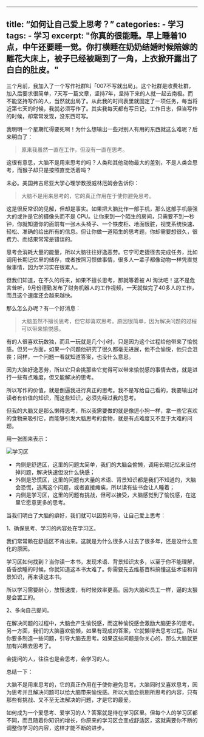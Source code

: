 ---- 
title: “如何让自己爱上思考？”
categories:
	- 学习
tags:
	- 学习
excerpt: "你真的很能睡。早上睡着10点，中午还要睡一觉。你打横睡在奶奶结婚时候陪嫁的雕花大床上，被子已经被踢到了一角，上衣掀开露出了白白的肚皮。"
---- 

三个月前，我加入了一个写作社群叫「007不写就出局」。这个社群是收费社群，加入后要求很简单，7天写一篇文章，坚持7年，坚持下来的人就一起去南极。而不能坚持写作的人，当然就出局了。从此我的时间表里就固定了一项任务，每当将近第七天的时候，我就必须写作了。其实我每天都有写日记，工作日志，但当写作的时候，却常常发现，没东西可写。

我明明一个星期忙得要死啊！为什么想输出一些对别人有用的东西就这么难呢？后来明白了：

> 原来我虽然一直在工作，但没有一直在思考。

这很有意思，大脑不是用来思考的吗？人类和其他动物最大的差别，不是人类会思考，而猴子却只是按照直觉活着吗？

未必。美国弗吉尼亚大学心理学教授威林厄姆会告诉你：

> 大脑不是用来思考的，它的真正作用在于使你避免思考。

这是很反常识的见解，但却是事实。如果把大脑比作一部手机，那么这部手机最强大的或许是它的摄像头而不是 CPU。让你来到一个陌生的房间，只需要不到一秒钟，你就知道你的面前有一张木头椅子、一个铁皮柜、地面很脏，视觉系统快速、轻松、准确的给出所有的信息。但让你做一道陌生的思考题，你却需要想很久，很费力、而结果常常是错误的。

思考会消耗大量的能量，所以大脑往往好逸恶劳。它宁可走捷径去完成任务，比如调用长期记忆里的储存，或者按照习惯做事情，很多人一辈子都像动物一样凭直觉做事情，因为学习实在很累人。

但我们知道，在不久的将来，如果不擅长思考，那就等着被 AI 淘汰吧！这不是危言耸听，9月份德勤发布了财务机器人的工作视频，一天就做完了40多人的工作，而且这个速度还会越来越快。

那么怎么办呢？有一个好消息：

> 大脑虽然不擅长思考，但它却喜欢思考。原因很简单，因为解决问题的过程可以带来愉悦感。

有的人很喜欢玩数独，而且一玩就是几个小时，只是因为这个过程给他带来了愉悦感。但另一方面，如果一个问题他研究了很久都毫无进展，他不会愉悦，他只会沮丧；同样，一个问题一看就知道答案，也没什么意思。

因为大脑好逸恶劳，所以它只会挑那些它觉得可以带来愉悦感的事情去做，就是进行一些有点难度，但又能解决的思考。

所以写作的价值，就是倒逼我进行真正的思考。我不是写给自己看的，我要输出对读者有价值的知识，而这些知识，必须先经过我的思考。

但我的大脑又是那么懒得思考，所以我需要做的就是像逗小狗一样，拿一些它喜欢的食物来吸引它，而能够引发大脑思考的食物，就是有点难度又不至于太难的问题。

用一张图来表示：

![学习区](http://upload-images.jianshu.io/upload_images/1374028-8409150ca42cf27a?imageMogr2/auto-orient/strip%7CimageView2/2/w/1240)

- 内侧是舒适区，这里的问题太简单，我们的大脑会偷懒，调用长期记忆来应付掉问题，解决快速但没什么快感；
- 外侧是恐慌区，这里的问题有大量的术语、背景知识都是我们不知道的，大脑会恐慌，逃离这个问题，或者直接瘫痪，所以读有些书会让人睡着；
- 内侧是学习区，这里的问题有挑战，但可以接受，大脑感觉到了愉悦感，在这里它愿意更多的思考。

当我们明白了大脑的癖好，我们就可以因势利导，让自己爱上思考：

1、确保思考、学习的内容处在学习区。

我们常常赖在舒适区不肯出来。这就是为什么很多人过去了很多年，还是没什么变化的原因。

学习区如何找到？当你读一本书，发现术语、背景知识太多，以至于你不能理解，昏昏欲睡的时候，你就知道这本书太难了。你需要先去维基百科搞懂这些术语和背景知识，再来读这本书。

所以学习需要耐心，放慢速度，有时候效率更高。因为大脑和员工一样，逼的太狠是会罢工的。

2、多向自己提问。

在解决问题的过程中，大脑会产生愉悦感，而这种愉悦感会激励大脑更多的思考。另一方面，我们的大脑喜欢偷懒，如果有现成的答案，它就懒得去思考过程。所以你要多制造一些问题，引导大脑去思考。如果这些问题是你关心的，那么大脑就更加有兴趣去思考了。

会提问的人，往往也是会思考，会学习的人。

总结一下：

大脑不是用来思考的，它的真正作用在于使你避免思考。大脑同时又喜欢思考，因为思考并且解决问题可以给大脑带来愉悦感。所以大脑会挑剔所思考的内容，只有那些有挑战、又不至无法解决的问题，才是它的最爱。

如何成为一个爱思考、爱学习的人？答案就是待在学习区里。但每个人的学习区都不同，而且随着你知识的增长，你原来的学习区会变成舒适区，这就需要你不断的调整你学习的内容，这样才能不断的进步。